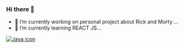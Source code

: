 ### Hi there 👋

- 🔭 I’m currently working on personal project about Rick and Morty ...
- 🌱 I’m currently learning REACT JS...

<a href="https://www.java.com/en/"><img src = "[https://icons8.com/icon/2572/java](https://cdn-icons-png.flaticon.com/512/5968/5968282.png)" alt = "Java icon"/></a>
